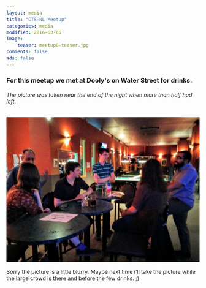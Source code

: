 ```yaml
---
layout: media
title: "CTS-NL Meetup"
categories: media
modified: 2016-03-05
image:
    teaser: meetup8-teaser.jpg
comments: false
ads: false
---
```

### For this meetup we met at Dooly's on Water Street for drinks.

###### The picture was taken near the end of the night when more than half had left.

![Alt](/../../images/meetup8.jpg "The last few of us.")

Sorry the picture is a little blurry. Maybe next time i'll take the picture while the large crowd is there and before the few drinks. ;)
